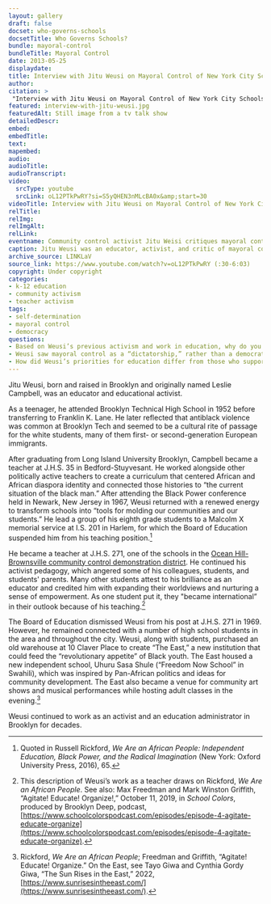 ```yaml
--- 
layout: gallery
draft: false
docset: who-governs-schools
docsetTitle: Who Governs Schools?
bundle: mayoral-control
bundleTitle: Mayoral Control
date: 2013-05-25
displaydate: 
title: Interview with Jitu Weusi on Mayoral Control of New York City Schools (excerpt)
author: 
citation: >
 "Interview with Jitu Weusi on Mayoral Control of New York City Schools (excerpt)," in New York City Civil Rights History Project, Accessed: [Month Day, Year], https://nyccivilrightshistory.org/gallery/interview-with-jitu-weusi.
featured: interview-with-jitu-weusi.jpg
featuredAlt: Still image from a tv talk show
detailedDescr: 
embed: 
embedTitle: 
text: 
mapembed: 
audio: 
audioTitle: 
audioTranscript: 
video: 
  srcType: youtube
  srcLink: oL12PTkPwRY?si=S5yQHEN3nMLcBA0x&amp;start=30
videoTitle: Interview with Jitu Weusi on Mayoral Control of New York City Schools
relTitle: 
relImg: 
relImgAlt: 
relLink: 
eventname: Community control activist Jitu Weisi critiques mayoral control.
caption: Jitu Weusi was an educator, activist, and critic of mayoral control. In this interview he outlined the reasons he believes mayoral control disempowers people and the communities they live in.  
archive_source: LINKLaV
source_link: https://www.youtube.com/watch?v=oL12PTkPwRY (:30-6:03)
copyright: Under copyright
categories: 
- k-12 education
- community activism
- teacher activism
tags: 
- self-determination
- mayoral control
- democracy
questions: 
- Based on Weusi’s previous activism and work in education, why do you think he was opposed to mayoral control of schools?
- Weusi saw mayoral control as a “dictatorship,” rather than a democratic organization of schools. Why did he view mayoral control as a “dictatorship”? Do you agree or disagree? Why?
- How did Weusi’s priorities for education differ from those who supported mayoral control like Joel Klein and Michael Bloomberg?
--- 
```

 
Jitu Weusi, born and raised in Brooklyn and originally named Leslie Campbell, was an educator and educational activist. 

As a teenager, he attended Brooklyn Technical High School in 1952 before transferring to Franklin K. Lane. He later reflected that antiblack violence was common at Brooklyn Tech and seemed to be a cultural rite of passage for the white students, many of them first- or second-generation European immigrants. 

After graduating from Long Island University Brooklyn, Campbell became a teacher at J.H.S. 35 in Bedford-Stuyvesant. He worked alongside other politically active teachers to create a curriculum that centered African and African diaspora identity and connected those histories to “the current situation of the black man.” After attending the Black Power conference held in Newark, New Jersey in 1967, Weusi returned with a renewed energy to transform schools into “tools for molding our communities and our students.” He lead a group of his eighth grade students to a Malcolm X memorial service at I.S. 201 in Harlem, for which the Board of Education suspended him from his teaching position.[^1]

He became a teacher at J.H.S. 271, one of the schools in the [Ocean Hill-Brownsville community control demonstration district](/topics/who-governs-schools/community-control/). He continued his activist pedagogy, which angered some of his colleagues, students, and students' parents. Many other students attest to his brilliance as an educator and credited him with expanding their worldviews and nurturing a sense of empowerment. As one student put it, they "became international” in their outlook because of his teaching.[^2]

The Board of Education dismissed Weusi from his post at J.H.S. 271 in 1969. However, he remained connected with a number of high school students in the area and throughout the city. Weusi, along with students, purchased an old warehouse at 10 Claver Place to create “The East,” a new institution that could feed the “revolutionary appetite” of Black youth. The East housed a new independent school, Uhuru Sasa Shule (“Freedom Now School” in Swahili), which was inspired by Pan-African politics and ideas for community development. The East also became a venue for community art shows and musical performances while hosting adult classes in the evening.[^3]

Weusi continued to work as an activist and an education administrator in Brooklyn for decades. 

[^1]: Quoted in Russell Rickford, *We Are an African People: Independent Education, Black Power, and the Radical Imagination* (New York: Oxford University Press, 2016), 65. 

[^2]: This description of Weusi’s work as a teacher draws on  Rickford, *We Are an African People*. See also: Max Freedman and Mark Winston Griffith, “Agitate! Educate! Organize!,” October 11, 2019, in *School Colors*, produced by Brooklyn Deep, podcast, [https://www.schoolcolorspodcast.com/episodes/episode-4-agitate-educate-organize](https://www.schoolcolorspodcast.com/episodes/episode-4-agitate-educate-organize). 

[^3]: Rickford, *We Are an African People*; Freedman and Griffith, “Agitate! Educate! Organize.” On the East, see Tayo Giwa and Cynthia Gordy Giwa, “The Sun Rises in the East,” 2022, [https://www.sunrisesintheeast.com/](https://www.sunrisesintheeast.com/). 
